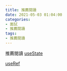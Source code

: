 ```yaml
---
title: 推薦閱讀
date: 2021-05-03 01:04:00
categories: 
- 面試
- 推薦閱讀
tags:
- 推薦閱讀
---
```



推薦閱讀
[useState](https://medium.com/hannah-lin/react-hook-%E7%AD%86%E8%A8%98-%E5%BE%9E%E6%9C%80%E5%9F%BA%E6%9C%AC%E7%9A%84-hook-%E9%96%8B%E5%A7%8B-usestate-useeffect-fee6582d8725)

[useRef](https://medium.com/hannah-lin/react-hook-%E7%AD%86%E8%A8%98-%E5%BE%9E%E6%9C%80%E5%9F%BA%E6%9C%AC%E7%9A%84-hook-%E9%96%8B%E5%A7%8B-usestate-useeffect-fee6582d8725)
